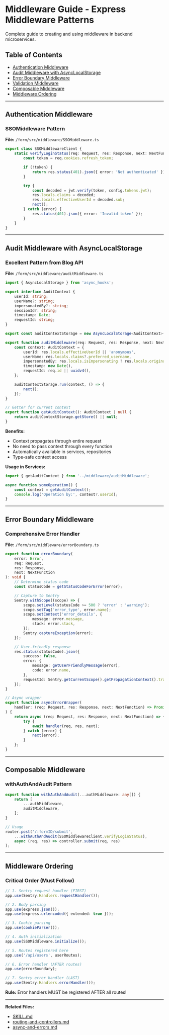 # Middleware Guide - Express Middleware Patterns

Complete guide to creating and using middleware in backend microservices.

## Table of Contents

- [Authentication Middleware](#authentication-middleware)
- [Audit Middleware with AsyncLocalStorage](#audit-middleware-with-asynclocalstorage)
- [Error Boundary Middleware](#error-boundary-middleware)
- [Validation Middleware](#validation-middleware)
- [Composable Middleware](#composable-middleware)
- [Middleware Ordering](#middleware-ordering)

---

## Authentication Middleware

### SSOMiddleware Pattern

**File:** `/form/src/middleware/SSOMiddleware.ts`

```typescript
export class SSOMiddlewareClient {
    static verifyLoginStatus(req: Request, res: Response, next: NextFunction): void {
        const token = req.cookies.refresh_token;

        if (!token) {
            return res.status(401).json({ error: 'Not authenticated' });
        }

        try {
            const decoded = jwt.verify(token, config.tokens.jwt);
            res.locals.claims = decoded;
            res.locals.effectiveUserId = decoded.sub;
            next();
        } catch (error) {
            res.status(401).json({ error: 'Invalid token' });
        }
    }
}
```

---

## Audit Middleware with AsyncLocalStorage

### Excellent Pattern from Blog API

**File:** `/form/src/middleware/auditMiddleware.ts`

```typescript
import { AsyncLocalStorage } from 'async_hooks';

export interface AuditContext {
    userId: string;
    userName?: string;
    impersonatedBy?: string;
    sessionId?: string;
    timestamp: Date;
    requestId: string;
}

export const auditContextStorage = new AsyncLocalStorage<AuditContext>();

export function auditMiddleware(req: Request, res: Response, next: NextFunction): void {
    const context: AuditContext = {
        userId: res.locals.effectiveUserId || 'anonymous',
        userName: res.locals.claims?.preferred_username,
        impersonatedBy: res.locals.isImpersonating ? res.locals.originalUserId : undefined,
        timestamp: new Date(),
        requestId: req.id || uuidv4(),
    };

    auditContextStorage.run(context, () => {
        next();
    });
}

// Getter for current context
export function getAuditContext(): AuditContext | null {
    return auditContextStorage.getStore() || null;
}
```

**Benefits:**
- Context propagates through entire request
- No need to pass context through every function
- Automatically available in services, repositories
- Type-safe context access

**Usage in Services:**
```typescript
import { getAuditContext } from '../middleware/auditMiddleware';

async function someOperation() {
    const context = getAuditContext();
    console.log('Operation by:', context?.userId);
}
```

---

## Error Boundary Middleware

### Comprehensive Error Handler

**File:** `/form/src/middleware/errorBoundary.ts`

```typescript
export function errorBoundary(
    error: Error,
    req: Request,
    res: Response,
    next: NextFunction
): void {
    // Determine status code
    const statusCode = getStatusCodeForError(error);

    // Capture to Sentry
    Sentry.withScope((scope) => {
        scope.setLevel(statusCode >= 500 ? 'error' : 'warning');
        scope.setTag('error_type', error.name);
        scope.setContext('error_details', {
            message: error.message,
            stack: error.stack,
        });
        Sentry.captureException(error);
    });

    // User-friendly response
    res.status(statusCode).json({
        success: false,
        error: {
            message: getUserFriendlyMessage(error),
            code: error.name,
        },
        requestId: Sentry.getCurrentScope().getPropagationContext().traceId,
    });
}

// Async wrapper
export function asyncErrorWrapper(
    handler: (req: Request, res: Response, next: NextFunction) => Promise<any>
) {
    return async (req: Request, res: Response, next: NextFunction) => {
        try {
            await handler(req, res, next);
        } catch (error) {
            next(error);
        }
    };
}
```

---

## Composable Middleware

### withAuthAndAudit Pattern

```typescript
export function withAuthAndAudit(...authMiddleware: any[]) {
    return [
        ...authMiddleware,
        auditMiddleware,
    ];
}

// Usage
router.post('/:formID/submit',
    ...withAuthAndAudit(SSOMiddlewareClient.verifyLoginStatus),
    async (req, res) => controller.submit(req, res)
);
```

---

## Middleware Ordering

### Critical Order (Must Follow)

```typescript
// 1. Sentry request handler (FIRST)
app.use(Sentry.Handlers.requestHandler());

// 2. Body parsing
app.use(express.json());
app.use(express.urlencoded({ extended: true }));

// 3. Cookie parsing
app.use(cookieParser());

// 4. Auth initialization
app.use(SSOMiddleware.initialize());

// 5. Routes registered here
app.use('/api/users', userRoutes);

// 6. Error handler (AFTER routes)
app.use(errorBoundary);

// 7. Sentry error handler (LAST)
app.use(Sentry.Handlers.errorHandler());
```

**Rule:** Error handlers MUST be registered AFTER all routes!

---

**Related Files:**
- [SKILL.md](SKILL.md)
- [routing-and-controllers.md](routing-and-controllers.md)
- [async-and-errors.md](async-and-errors.md)
